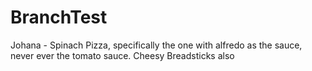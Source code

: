# BranchTest

Johana - Spinach Pizza, specifically the one with alfredo as the sauce, never ever the tomato sauce. Cheesy Breadsticks also